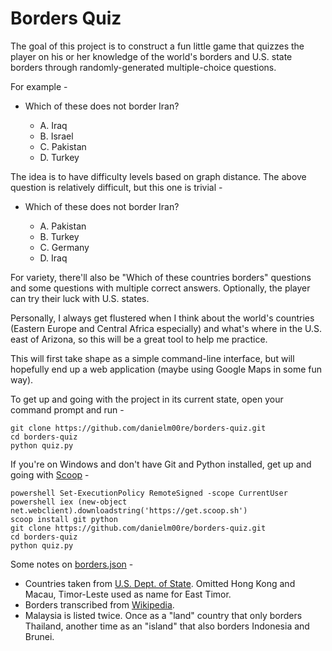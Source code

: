 # Borders Quiz

The goal of this project is to construct a fun little game that quizzes the player on his or her knowledge of the world's borders and U.S. state borders through randomly-generated multiple-choice questions.

For example -

* Which of these does not border Iran?

    * A. Iraq
    * B. Israel
    * C. Pakistan
    * D. Turkey

The idea is to have difficulty levels based on graph distance. The above question is relatively difficult, but this one is trivial -

* Which of these does not border Iran?

    * A. Pakistan
    * B. Turkey
    * C. Germany
    * D. Iraq

For variety, there'll also be "Which of these countries borders" questions and some questions with multiple correct answers. Optionally, the player can try their luck with U.S. states.

Personally, I always get flustered when I think about the world's countries (Eastern Europe and Central Africa especially) and what's where in the U.S. east of Arizona, so this will be a great tool to help me practice.

This will first take shape as a simple command-line interface, but will hopefully end up a web application (maybe using Google Maps in some fun way).

To get up and going with the project in its current state, open your command prompt and run -

```
git clone https://github.com/danielm00re/borders-quiz.git
cd borders-quiz
python quiz.py
```

If you're on Windows and don't have Git and Python installed, get up and going with [Scoop](http://scoop.sh) -

```
powershell Set-ExecutionPolicy RemoteSigned -scope CurrentUser
powershell iex (new-object net.webclient).downloadstring('https://get.scoop.sh')
scoop install git python
git clone https://github.com/danielm00re/borders-quiz.git
cd borders-quiz
python quiz.py
```

Some notes on [borders.json](/borders.json) -

* Countries taken from [U.S. Dept. of State](https://www.state.gov/misc/list/index.htm). Omitted Hong Kong and Macau, Timor-Leste used as name for East Timor.
* Borders transcribed from [Wikipedia](https://en.wikipedia.org/wiki/List_of_countries_and_territories_by_land_and_maritime_borders).
* Malaysia is listed twice. Once as a "land" country that only borders Thailand, another time as an "island" that also borders Indonesia and Brunei.